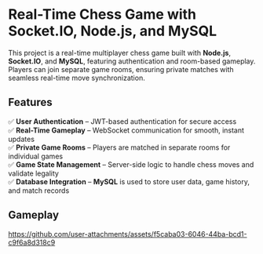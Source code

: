 # Real-Time Chess Game with Socket.IO, Node.js, and MySQL  

This project is a real-time multiplayer chess game built with **Node.js**, **Socket.IO**, and **MySQL**, featuring authentication and room-based gameplay. Players can join separate game rooms, ensuring private matches with seamless real-time move synchronization.  

## Features  
✅ **User Authentication** – JWT-based authentication for secure access  
✅ **Real-Time Gameplay** – WebSocket communication for smooth, instant updates  
✅ **Private Game Rooms** – Players are matched in separate rooms for individual games  
✅ **Game State Management** – Server-side logic to handle chess moves and validate legality  
✅ **Database Integration** – **MySQL** is used to store user data, game history, and match records  


## Gameplay


https://github.com/user-attachments/assets/f5caba03-6046-44ba-bcd1-c9f6a8d318c9
